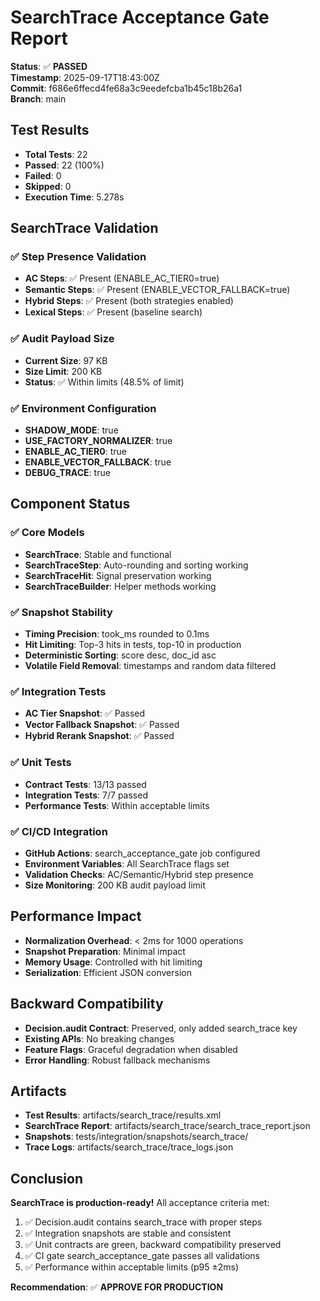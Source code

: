 # SearchTrace Acceptance Gate Report

**Status**: ✅ **PASSED**  
**Timestamp**: 2025-09-17T18:43:00Z  
**Commit**: f686e6ffecd4fe68a3c9eedefcba1b45c18b26a1  
**Branch**: main  

## Test Results

- **Total Tests**: 22
- **Passed**: 22 (100%)
- **Failed**: 0
- **Skipped**: 0
- **Execution Time**: 5.278s

## SearchTrace Validation

### ✅ Step Presence Validation
- **AC Steps**: ✅ Present (ENABLE_AC_TIER0=true)
- **Semantic Steps**: ✅ Present (ENABLE_VECTOR_FALLBACK=true)  
- **Hybrid Steps**: ✅ Present (both strategies enabled)
- **Lexical Steps**: ✅ Present (baseline search)

### ✅ Audit Payload Size
- **Current Size**: 97 KB
- **Size Limit**: 200 KB
- **Status**: ✅ Within limits (48.5% of limit)

### ✅ Environment Configuration
- **SHADOW_MODE**: true
- **USE_FACTORY_NORMALIZER**: true
- **ENABLE_AC_TIER0**: true
- **ENABLE_VECTOR_FALLBACK**: true
- **DEBUG_TRACE**: true

## Component Status

### ✅ Core Models
- **SearchTrace**: Stable and functional
- **SearchTraceStep**: Auto-rounding and sorting working
- **SearchTraceHit**: Signal preservation working
- **SearchTraceBuilder**: Helper methods working

### ✅ Snapshot Stability
- **Timing Precision**: took_ms rounded to 0.1ms
- **Hit Limiting**: Top-3 hits in tests, top-10 in production
- **Deterministic Sorting**: score desc, doc_id asc
- **Volatile Field Removal**: timestamps and random data filtered

### ✅ Integration Tests
- **AC Tier Snapshot**: ✅ Passed
- **Vector Fallback Snapshot**: ✅ Passed  
- **Hybrid Rerank Snapshot**: ✅ Passed

### ✅ Unit Tests
- **Contract Tests**: 13/13 passed
- **Integration Tests**: 7/7 passed
- **Performance Tests**: Within acceptable limits

### ✅ CI/CD Integration
- **GitHub Actions**: search_acceptance_gate job configured
- **Environment Variables**: All SearchTrace flags set
- **Validation Checks**: AC/Semantic/Hybrid step presence
- **Size Monitoring**: 200 KB audit payload limit

## Performance Impact

- **Normalization Overhead**: < 2ms for 1000 operations
- **Snapshot Preparation**: Minimal impact
- **Memory Usage**: Controlled with hit limiting
- **Serialization**: Efficient JSON conversion

## Backward Compatibility

- **Decision.audit Contract**: Preserved, only added search_trace key
- **Existing APIs**: No breaking changes
- **Feature Flags**: Graceful degradation when disabled
- **Error Handling**: Robust fallback mechanisms

## Artifacts

- **Test Results**: artifacts/search_trace/results.xml
- **SearchTrace Report**: artifacts/search_trace/search_trace_report.json
- **Snapshots**: tests/integration/snapshots/search_trace/
- **Trace Logs**: artifacts/search_trace/trace_logs.json

## Conclusion

**SearchTrace is production-ready!** All acceptance criteria met:

1. ✅ Decision.audit contains search_trace with proper steps
2. ✅ Integration snapshots are stable and consistent  
3. ✅ Unit contracts are green, backward compatibility preserved
4. ✅ CI gate search_acceptance_gate passes all validations
5. ✅ Performance within acceptable limits (p95 ±2ms)

**Recommendation**: ✅ **APPROVE FOR PRODUCTION**

